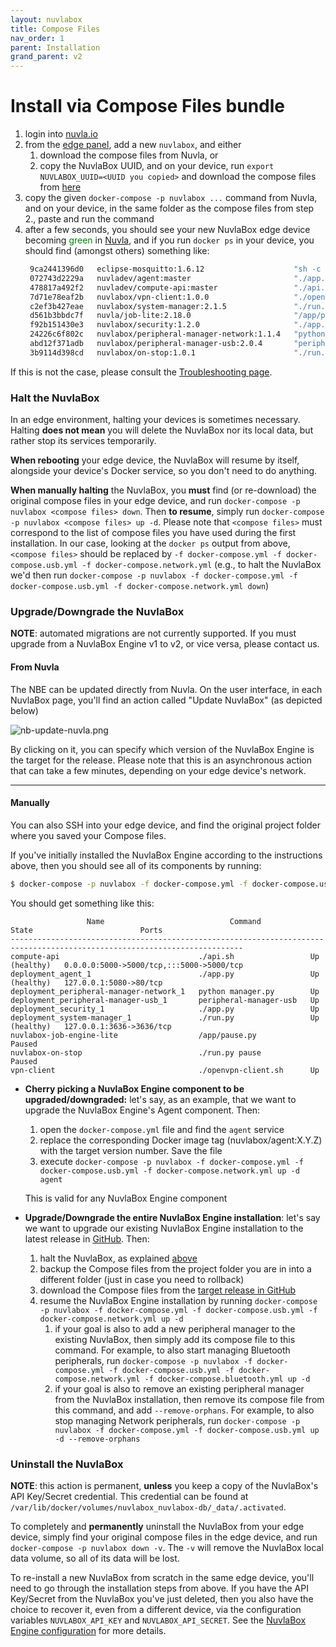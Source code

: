 ```yaml
---
layout: nuvlabox
title: Compose Files
nav_order: 1
parent: Installation
grand_parent: v2
---
```


# Install via Compose Files bundle

1. login into [nuvla.io](https://nuvla.io)
2. from the [edge panel](https://nuvla.io/ui/edge), add a new `nuvlabox`, and either
    1. download the compose files from Nuvla, or
    2. copy the NuvlaBox UUID, and on your device, run `export NUVLABOX_UUID=<UUID you copied>` and download the compose files from [here](https://github.com/nuvlabox/deployment/releases)
3. copy the given `docker-compose -p nuvlabox ...` command from Nuvla, and on your device, in the same folder as the compose files from step 2., paste and run the command
4. after a few seconds, you should see your new NuvlaBox edge device becoming <span style="color:green">green</span> in [Nuvla](https://nuvla.io/ui/edge), and if you run `docker ps` in your device, you should find (amongst others) something like:
   ```bash
    9ca2441396d0   eclipse-mosquitto:1.6.12                    "sh -c 'sleep 10 && …"   3 days ago    Up 3 days             1883/tcp                                    data-gateway.1.pgukfkffcn6ahooafaovzn6eq
    072743d2229a   nuvladev/agent:master                       "./app.py"               3 weeks ago   Up 3 days (healthy)   127.0.0.1:5080->80/tcp                      nuvlabox_agent_1
    478817a492f2   nuvladev/compute-api:master                 "./api.sh"               3 weeks ago   Up 3 days (healthy)   0.0.0.0:5000->5000/tcp, :::5000->5000/tcp   compute-api
    7d71e78eaf2b   nuvlabox/vpn-client:1.0.0                   "./openvpn-client.sh"    3 weeks ago   Up 3 days                                                         vpn-client
    c2ef3b427eae   nuvlabox/system-manager:2.1.5               "./run.py"               3 weeks ago   Up 3 days (healthy)   127.0.0.1:3636->3636/tcp                    nuvlabox_system-manager_1
    d561b3bbdc7f   nuvla/job-lite:2.18.0                       "/app/pause.py"          3 weeks ago   Up 3 days (Paused)                                                nuvlabox-job-engine-lite
    f92b151430e3   nuvlabox/security:1.2.0                     "./app.py"               3 weeks ago   Up 3 days                                                         nuvlabox_security_1
    24226c6f802c   nuvlabox/peripheral-manager-network:1.1.4   "python manager.py"      3 weeks ago   Up 3 days                                                         nuvlabox_peripheral-manager-network_1
    abd12f371adb   nuvlabox/peripheral-manager-usb:2.0.4       "peripheral-manager-…"   3 weeks ago   Up 3 days                                                         nuvlabox_peripheral-manager-usb_1
    3b9114d398cd   nuvlabox/on-stop:1.0.1                      "./run.py pause"         3 weeks ago   Up 3 days (Paused)                                                nuvlabox-on-stop
   ```

If this is not the case, please consult the [Troubleshooting page](/nuvlabox/latest/nuvlabox-engine/troubleshooting).

### Halt the NuvlaBox

In an edge environment, halting your devices is sometimes necessary. Halting **does not mean** you will delete the NuvlaBox nor its local data, but rather stop its services temporarily.

**When rebooting** your edge device, the NuvlaBox will resume by itself, alongside your device's Docker service, so you don't need to do anything.

**When manually halting** the NuvlaBox, you **must** find (or re-download) the original compose files in your edge device, and run `docker-compose -p nuvlabox <compose files> down`. Then **to resume**, simply run `docker-compose -p nuvlabox <compose files> up -d`. Please note that `<compose files>` must correspond to the list of compose files you have used during the first installation. In our case, looking at the `docker ps` output from above, `<compose files>` should be replaced by `-f docker-compose.yml -f docker-compose.usb.yml -f docker-compose.network.yml` (e.g., to halt the NuvlaBox we'd then run `docker-compose -p nuvlabox -f docker-compose.yml -f docker-compose.usb.yml -f docker-compose.network.yml down`)


### Upgrade/Downgrade the NuvlaBox

**NOTE**: automated migrations are not currently supported. If you must upgrade from a NuvlaBox Engine v1 to v2, or vice versa, please contact us.

#### From Nuvla

The NBE can be updated directly from Nuvla. On the user interface, in each NuvlaBox page, you'll find an action called "Update NuvlaBox" (as depicted below)

![nb-update-nuvla.png](/assets/img/nb-update-nuvla.png)

By clicking on it, you can specify which version of the NuvlaBox Engine is the target for the release. Please note that this is an asynchronous action that can take a few minutes, depending on your edge device's network.

---

#### Manually

You can also SSH into your edge device, and find the original project folder where you saved your Compose files.

If you've initially installed the NuvlaBox Engine according to the instructions above, then you should see all of its components by running:

```bash
$ docker-compose -p nuvlabox -f docker-compose.yml -f docker-compose.usb.yml -f docker-compose.network.yml ps
```

You should get something like this:

```
                 Name                            Command              State                        Ports                  
--------------------------------------------------------------------------------------------------------------------------
compute-api                               ./api.sh                 Up (healthy)   0.0.0.0:5000->5000/tcp,:::5000->5000/tcp
deployment_agent_1                        ./app.py                 Up (healthy)   127.0.0.1:5080->80/tcp                  
deployment_peripheral-manager-network_1   python manager.py        Up                                                     
deployment_peripheral-manager-usb_1       peripheral-manager-usb   Up                                                     
deployment_security_1                     ./app.py                 Up                                                     
deployment_system-manager_1               ./run.py                 Up (healthy)   127.0.0.1:3636->3636/tcp                
nuvlabox-job-engine-lite                  /app/pause.py            Paused                                                 
nuvlabox-on-stop                          ./run.py pause           Paused                                                 
vpn-client                                ./openvpn-client.sh      Up       
```

- **Cherry picking a NuvlaBox Engine component to be upgraded/downgraded:** let's say, as an example, that we want to upgrade the NuvlaBox Engine's Agent component. Then:
    1. open the `docker-compose.yml` file and find the `agent` service
    2. replace the corresponding Docker image tag (nuvlabox/agent:X.Y.Z) with the target version number. Save the file
    4. execute `docker-compose -p nuvlabox -f docker-compose.yml -f docker-compose.usb.yml -f docker-compose.network.yml up -d agent`

  This is valid for any NuvlaBox Engine component

- **Upgrade/Downgrade the entire NuvlaBox Engine installation**: let's say we want to upgrade our existing NuvlaBox Engine installation to the latest release in [GitHub](https://github.com/nuvlabox/deployment/releases). Then:
    1. halt the NuvlaBox, as explained [above](#halt-the-nuvlabox)
    2. backup the Compose files from the project folder you are in into a different folder (just in case you need to rollback)
    3. download the Compose files from the [target release in GitHub](https://github.com/nuvlabox/deployment/releases)
    4. resume the NuvlaBox Engine installation by running `docker-compose -p nuvlabox -f docker-compose.yml -f docker-compose.usb.yml -f docker-compose.network.yml up -d`
       1. if your goal is also to add a new peripheral manager to the existing NuvlaBox, then simply add its compose file to this command. For example, to also start managing Bluetooth peripherals, run `docker-compose -p nuvlabox -f docker-compose.yml -f docker-compose.usb.yml -f docker-compose.network.yml -f docker-compose.bluetooth.yml up -d`
       2. if your goal is also to remove an existing peripheral manager from the NuvlaBox installation, then remove its compose file from this command, and add `--remove-orphans`. For example, to also stop managing Network peripherals, run `docker-compose -p nuvlabox -f docker-compose.yml -f docker-compose.usb.yml up -d --remove-orphans`
       

### Uninstall the NuvlaBox

**NOTE**: this action is permanent, **unless** you keep a copy of the NuvlaBox's API Key/Secret credential. This credential can be found at `/var/lib/docker/volumes/nuvlabox_nuvlabox-db/_data/.activated`. 

To completely and **permanently** uninstall the NuvlaBox from your edge device, simply find your original compose files in the edge device, and run `docker-compose -p nuvlabox down -v`. The `-v` will remove the NuvlaBox local data volume, so all of its data will be lost. 

To re-install a new NuvlaBox from scratch in the same edge device, you'll need to go through the installation steps from above. If you have the API Key/Secret from the NuvlaBox you've just deleted, then you also have the choice to recover it, even from a different device, via the configuration variables `NUVLABOX_API_KEY` and `NUVLABOX_API_SECRET`. See the [NuvlaBox Engine configuration](/nuvlabox/nuvlabox-engine/v2/configuration/) for more details.
